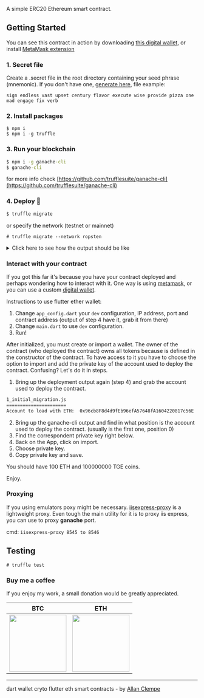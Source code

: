 A simple ERC20 Ethereum smart contract.

## Getting Started

You can see this contract in action by downloading [this digital wallet](https://github.com/allanclempe/ether-wallet-flutter), or install [MetaMask extension](https://metamask.io/)

### 1. Secret file

Create a .secret file in the root directory containing your seed phrase (mnemonic). If you don't have one, [generate here](https://iancoleman.io/bip39/), file example:

```
sign endless vast upset century flavor execute wise provide pizza one mad engage fix verb
```

### 2. Install packages

```
$ npm i
$ npm i -g truffle
```

### 3. Run your blockchain

```cmd
$ npm i -g ganache-cli
$ ganache-cli
```

for more info check [https://github.com/trufflesuite/ganache-cli](https://github.com/trufflesuite/ganache-cli)

### 4. Deploy :rocket:

```cmd
$ truffle migrate
```

or specify the network (testnet or mainnet)

```console
# truffle migrate --network ropsten
```

<details>
  <summary>Click here to see how the output should be like</summary>
  
```cmd
$ truffle migrate

Compiling your contracts...
===========================
> Compiling .\contracts\Migrations.sol
> Compiling .\contracts\TrargaryenCoin.sol
> Artifacts written to \ether-wallet-contract\build\contracts
> Compiled successfully using:
   - solc: 0.5.16+commit.9c3226ce.Emscripten.clang



Starting migrations...
======================
> Network name:    'development'
> Network id:      5777
> Block gas limit: 6721975 (0x6691b7)


1_initial_migration.js
======================
Account to load with ETH:  0x8BFF27A0a8672a0c080824D7258Ed18B8887E0BA

   Deploying 'Migrations'
   ----------------------
   > transaction hash:    0x548b75d4c2dbea28b06df02f2cde37ee60a1293672e657e522a951d81627ec2c
   > Blocks: 0            Seconds: 0
   > contract address:    0x15EF8E891d3C7913F99bc049ABc4a84727c65664
   > block number:        1
   > block timestamp:     1616578257
   > account:             0x8BFF27A0a8672a0c080824D7258Ed18B8887E0BA
   > balance:             99.999999999999730248
   > gas used:            269752 (0x41db8)
   > gas price:           0.000000001 gwei
   > value sent:          0 ETH
   > total cost:          0.000000000000269752 ETH


   > Saving migration to chain.
   > Saving artifacts
   -------------------------------------
   > Total cost:     0.000000000000269752 ETH


2_deploy_contract.js
====================
[
  '0x8BFF27A0a8672a0c080824D7258Ed18B8887E0BA',
  '0x069a98954cddc9fB1E80d1b7BF387013490484a8',
  '0xAe4a40D84Acf15D9Dd75732A63f560fd5d5F38B7',
  '0x6f7e8076404Ee47f60Ac4FbfF2d8929eD79E75e0',
  '0x143B9C8c7B794806699b38a3450c87A6DE46FA28',
  '0xDA5f591A17d0bCdE958c99026735b04E6BC0943F',
  '0x986a5C56cceB1178261Da99C0B4AC4BE7202bF6E',
  '0x2F3289431bCe36EF2Bf5E275641A3f4D82A18356',
  '0xA29aDE0ab16bdFe434AC325B8EC1a21C3B74C35c',
  '0xf4fE5a6aC7620FFCbe2D73e54821bcDb18baC6A7'
]

   Deploying 'TargaryenCoin'
   -------------------------
   > transaction hash:    0x72e8613f5f9405fff8d8274904666621ffa7c7b026bafb90eff0710c26465149
   > Blocks: 0            Seconds: 0
   > contract address:    0x437b94177B3cf6D89cDd12e24eB6bF86cD06aCC2
   > block number:        3
   > block timestamp:     1616578259
   > account:             0x8BFF27A0a8672a0c080824D7258Ed18B8887E0BA
   > balance:             99.999999999998860432
   > gas used:            827456 (0xca040)
   > gas price:           0.000000001 gwei
   > value sent:          0 ETH
   > total cost:          0.000000000000827456 ETH


   > Saving migration to chain.
   > Saving artifacts
   -------------------------------------
   > Total cost:     0.000000000000827456 ETH


Summary
=======
> Total deployments:   2
> Final cost:          0.000000000001097208 ETH
```
</details>


### Interact with your contract

If you got this far it's because you have your contract deployed and perhaps wondering how to interact with it. One way is using [metamask](https://metamask.io/), or you can use a custom [digital wallet](https://github.com/allanclempe/ether-wallet-flutter). 

Instructions to use flutter ether wallet:

1. Change `app_config.dart` your `dev` configuration, IP address, port and contract address (output of step 4 have it, grab it from there)
2. Change `main.dart` to use `dev` configuration.
3. Run! 

After initialized, you must create or import a wallet. The owner of the contract (who deployed the contract) owns all tokens because is defined in the constructor of the contract. To have access to it you have to choose the option to import and add the private key of the account used to deploy the contract. Confusing? Let's do it in steps.

1. Bring up the deployment output again (step 4) and grab the account used to deploy the contract.
```cmd 
1_initial_migration.js
======================
Account to load with ETH:  0x96cb8F8d4d9fEb96efA57648fA1604220817c56E
```
2. Bring up the ganache-cli output and find in what position is the account used to deploy the contract. (usually is the first one, position 0)
3. Find the correspondent private key right below.
4. Back on the App, click on import.
5. Choose private key.
6. Copy private key and save.

You should have 100 ETH and 100000000 TGE coins. 

Enjoy.

### Proxying

If you using emulators poxy might be necessary. [iisexpress-proxy](https://www.npmjs.com/package/iisexpress-proxy) is a lightweight proxy. Even tough the main utility for it is to proxy iis express, you can use to proxy **ganache** port.

cmd: `iisexpress-proxy 8545 to 8546`

## Testing

```console
# truffle test
```

### Buy me a coffee

If you enjoy my work, a small donation would be greatly appreciated.

|                                    BTC                                     |                                     ETH                                      |
| :------------------------------------------------------------------------: | :--------------------------------------------------------------------------: |
| <img src="https://faucet.clempe.dev/images/btc-address.png" width="150" /> | <img src="https://faucet.clempe.dev/images/eth-address.png"  width="150"  /> |

---

dart wallet cryto flutter eth smart contracts - by [Allan Clempe](https://twitter.com/aclempe)
